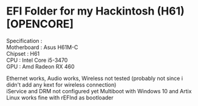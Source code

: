 # EFI Folder for my Hackintosh (H61) [OPENCORE]  
  
Specification :  
Motherboard : Asus H61M-C  
Chipset : H61  
CPU : Intel Core i5-3470  
GPU : Amd Radeon RX 460  

Ethernet works, Audio works, Wireless not tested (probably not since i didn't add any kext for wireless connection)  
iService and DRM not configured yet
Multiboot with Windows 10 and Artix Linux works fine with rEFInd as bootloader
